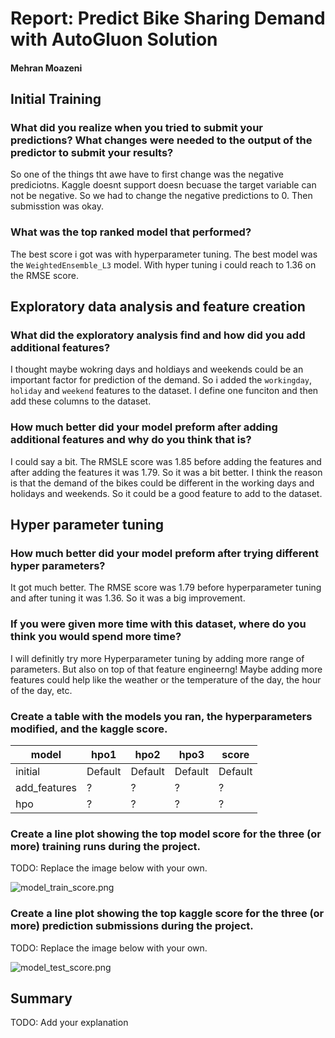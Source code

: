 # Report: Predict Bike Sharing Demand with AutoGluon Solution
#### Mehran Moazeni

## Initial Training
### What did you realize when you tried to submit your predictions? What changes were needed to the output of the predictor to submit your results?
So one of the things tht awe have to first change was the negative prediciotns. Kaggle doesnt support doesn becuase the target variable can not be negative. So we had to change the negative predictions to 0. Then submisstion was okay.

### What was the top ranked model that performed?
The best score i got was with hyperparameter tuning. The best model was the `WeightedEnsemble_L3` model. With hyper tuning i could reach to 1.36 on the RMSE score.

## Exploratory data analysis and feature creation
### What did the exploratory analysis find and how did you add additional features?
I thought maybe wokring days and holdiays and weekends could be an important factor for prediction of the demand. So i added the `workingday`, `holiday` and `weekend` features to the dataset. I define one funciton and then add these columns to the dataset.


### How much better did your model preform after adding additional features and why do you think that is?
I could say a bit. The RMSLE score was 1.85 before adding the features and after adding the features it was 1.79. So it was a bit better. I think the reason is that the demand of the bikes could be different in the working days and holidays and weekends. So it could be a good feature to add to the dataset.

## Hyper parameter tuning
### How much better did your model preform after trying different hyper parameters?
It got much better. The RMSE score was 1.79 before hyperparameter tuning and after tuning it was 1.36. So it was a big improvement.

### If you were given more time with this dataset, where do you think you would spend more time?
I will definitly try more Hyperparameter tuning by adding more range of parameters. But also on top of that feature engineerng! Maybe adding more features could help like the weather or the temperature of the day, the hour of the day, etc.

### Create a table with the models you ran, the hyperparameters modified, and the kaggle score.
|model|hpo1|hpo2|hpo3|score|
|--|--|--|--|--|
|initial|Default|Default|Default|Default|
|add_features|?|?|?|?|
|hpo|?|?|?|?|

### Create a line plot showing the top model score for the three (or more) training runs during the project.

TODO: Replace the image below with your own.

![model_train_score.png](img/model_train_score.png)

### Create a line plot showing the top kaggle score for the three (or more) prediction submissions during the project.

TODO: Replace the image below with your own.

![model_test_score.png](img/model_test_score.png)

## Summary
TODO: Add your explanation
